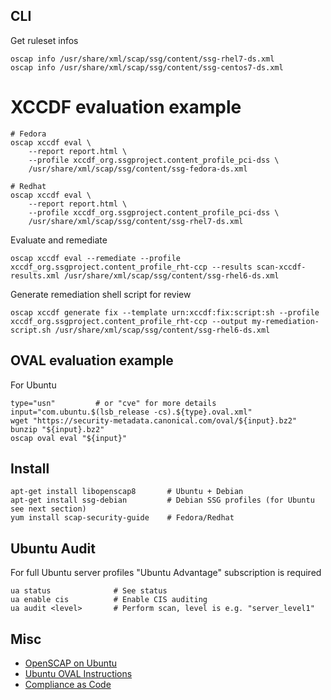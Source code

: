 ## CLI

Get ruleset infos

    oscap info /usr/share/xml/scap/ssg/content/ssg-rhel7-ds.xml
    oscap info /usr/share/xml/scap/ssg/content/ssg-centos7-ds.xml

# XCCDF evaluation example

    # Fedora
    oscap xccdf eval \
        --report report.html \
        --profile xccdf_org.ssgproject.content_profile_pci-dss \
        /usr/share/xml/scap/ssg/content/ssg-fedora-ds.xml

    # Redhat
    oscap xccdf eval \
        --report report.html \
        --profile xccdf_org.ssgproject.content_profile_pci-dss \
        /usr/share/xml/scap/ssg/content/ssg-rhel7-ds.xml

Evaluate and remediate

    oscap xccdf eval --remediate --profile xccdf_org.ssgproject.content_profile_rht-ccp --results scan-xccdf-results.xml /usr/share/xml/scap/ssg/content/ssg-rhel6-ds.xml

Generate remediation shell script for review

    oscap xccdf generate fix --template urn:xccdf:fix:script:sh --profile xccdf_org.ssgproject.content_profile_rht-ccp --output my-remediation-script.sh /usr/share/xml/scap/ssg/content/ssg-rhel6-ds.xml

## OVAL evaluation example

For Ubuntu

    type="usn"         # or "cve" for more details
    input="com.ubuntu.$(lsb_release -cs).${type}.oval.xml"
    wget "https://security-metadata.canonical.com/oval/${input}.bz2"
    bunzip "${input}.bz2"
    oscap oval eval "${input}"

## Install

    apt-get install libopenscap8       # Ubuntu + Debian
    apt-get install ssg-debian         # Debian SSG profiles (for Ubuntu see next section)
    yum install scap-security-guide    # Fedora/Redhat

## Ubuntu Audit

For full Ubuntu server profiles "Ubuntu Advantage" subscription is required

    ua status              # See status
    ua enable cis          # Enable CIS auditing
    ua audit <level>       # Perform scan, level is e.g. "server_level1"

## Misc

- [OpenSCAP on Ubuntu](https://www.techrepublic.com/article/how-to-perform-security-audits-on-ubuntu-server-with-openscap/)
- [Ubuntu OVAL Instructions](https://ubuntu.com/security/oval)
- [Compliance as Code](https://github.com/ComplianceAsCode/content)
